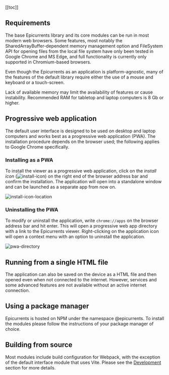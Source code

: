 [[toc]]

## Requirements

The base Epicurrents library and its core modules can be run in most modern web browsers. Some features, most notably the SharedArrayBuffer-dependent memory management option and FileSystem API for opening files from the local file system have only been tested in Google Chrome and MS Edge, and full functionality is currently only supported in Chromium-based browsers.

Even though the Epicurrents as an application is platform-agnostic, many of the features of the default library require either the use of a mouse and keyboard or a touch-screen.

Lack of available memory may limit the availability of features or cause instability. Recommended RAM for tabletop and laptop computers is 8 Gb or higher.

## Progressive web application

The default user interface is designed to be used on desktop and laptop computers and works best as a progressive web application (PWA). The installation procedure depends on the browser used; the following applies to Google Chrome specifically.

### Installing as a PWA

To install the viewer as a progressive web application, click on the *install icon* (![install-icon](/img/install-pwa-icon-chrome.svg)) on the right end of the browser address bar and confirm the installation. The application will open into a standalone window and can be launched as a separate app from now on.

![install-icon-location](/img/install-pwa-chrome.png)

### Uninstalling the PWA

To modify or uninstall the application, write `chrome://apps` on the browser address bar and hit enter. This will open a progressive web app directory with a link to the Epicurrents viewer. Right-clicking on the application icon will open a context menu with an option to uninstall the application.

![pwa-directory](/img/pwa-directory-chrome-scaled.png)

## Running from a single HTML file

The application can also be saved on the device as a HTML file and then opened even when not connected to the internet. However, services and some advanced features are not available without an active internet connection.

## Using a package manager

Epicurrents is hosted on NPM under the namespace @epicurrents. To install the modules please follow the instructions of your package manager of choice.

## Building from source

Most modules include build configuration for Webpack, with the exception of the default interface module that uses Vite. Please see the [Development](docs/development) section for more details.

